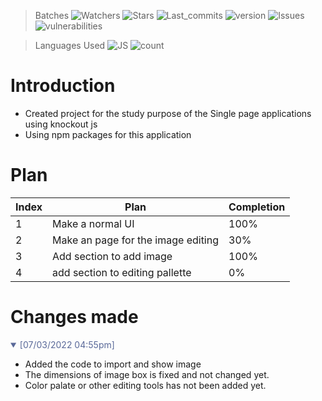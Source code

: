 > Batches
> ![Watchers](https://img.shields.io/github/watchers/kedarghadge/SPA?style=social) ![Stars](https://img.shields.io/github/stars/kedarghadge?style=social) ![Last_commits](https://img.shields.io/github/last-commit/kedarghadge/spa) ![version](https://img.shields.io/docker/v/kedarghadge/spa) ![Issues](https://img.shields.io/bitbucket/issues/kedarghadge/spa?style=plastic) ![vulnerabilities](https://img.shields.io/snyk/vulnerabilities/github/kedarghadge/spa)

> Languages Used
> ![JS](https://img.shields.io/github/languages/top/kedarghadge/spa?style=for-the-badge) ![count](https://img.shields.io/github/languages/count/kedarghadge/spa?style=for-the-badge)

# Introduction

- Created project for the study purpose of the Single page applications using knockout js
- Using npm packages for this application

# Plan

| Index | Plan                               | Completion |
| ----- | ---------------------------------- | ---------- |
| 1     | Make a normal UI                   | 100%       |
| 2     | Make an page for the image editing | 30%        |
| 3     | Add section to add image           | 100%       |
| 4     | add section to editing pallette    | 0%         |

# Changes made

<details open>
<summary style="color:#5a6999">[07/03/2022 04:55pm]</summary>

- Added the code to import and show image
- The dimensions of image box is fixed and not changed yet.
- Color palate or other editing tools has not been added yet.

</details>
